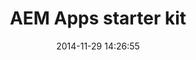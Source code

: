 ---
layout: post
title:  "AEM Apps starter kit"
date:   2014-11-29 14:26:55
tags: [Mobile, AEM]
full_name: Adobe-Marketing-Cloud/aem-phonegap-starter-kit
---